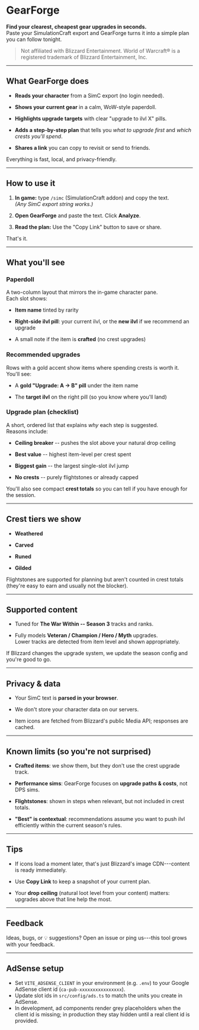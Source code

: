 GearForge
=========

**Find your clearest, cheapest gear upgrades in seconds.**\
Paste your SimulationCraft export and GearForge turns it into a simple plan you can follow tonight.

> Not affiliated with Blizzard Entertainment. World of Warcraft® is a registered trademark of Blizzard Entertainment, Inc.

* * * * *

What GearForge does
-------------------

-   **Reads your character** from a SimC export (no login needed).

-   **Shows your current gear** in a calm, WoW-style paperdoll.

-   **Highlights upgrade targets** with clear "upgrade to ilvl X" pills.

-   **Adds a step-by-step plan** that tells you *what to upgrade first* and *which crests you'll spend*.

-   **Shares a link** you can copy to revisit or send to friends.

Everything is fast, local, and privacy-friendly.

* * * * *

How to use it
-------------

1.  **In game:** type `/simc` (SimulationCraft addon) and copy the text.\
    *(Any SimC export string works.)*

2.  **Open GearForge** and paste the text. Click **Analyze**.

3.  **Read the plan:** Use the "Copy Link" button to save or share.

That's it.

* * * * *

What you'll see
---------------

### Paperdoll

A two-column layout that mirrors the in-game character pane.\
Each slot shows:

-   **Item name** tinted by rarity

-   **Right-side ilvl pill**: your current ilvl, or the **new ilvl** if we recommend an upgrade

-   A small note if the item is **crafted** (no crest upgrades)

### Recommended upgrades

Rows with a gold accent show items where spending crests is worth it.\
You'll see:

-   A **gold "Upgrade: A → B" pill** under the item name

-   The **target ilvl** on the right pill (so you know where you'll land)

### Upgrade plan (checklist)

A short, ordered list that explains *why* each step is suggested.\
Reasons include:

-   **Ceiling breaker** -- pushes the slot above your natural drop ceiling

-   **Best value** -- highest item-level per crest spent

-   **Biggest gain** -- the largest single-slot ilvl jump

-   **No crests** -- purely flightstones or already capped

You'll also see compact **crest totals** so you can tell if you have enough for the session.

* * * * *

Crest tiers we show
-------------------

-   **Weathered**

-   **Carved**

-   **Runed**

-   **Gilded**

Flightstones are supported for planning but aren't counted in crest totals (they're easy to earn and usually not the blocker).

* * * * *

Supported content
-----------------

-   Tuned for **The War Within -- Season 3** tracks and ranks.

-   Fully models **Veteran / Champion / Hero / Myth** upgrades.\
    Lower tracks are detected from item level and shown appropriately.

If Blizzard changes the upgrade system, we update the season config and you're good to go.

* * * * *

Privacy & data
--------------

-   Your SimC text is **parsed in your browser**.

-   We don't store your character data on our servers.

-   Item icons are fetched from Blizzard's public Media API; responses are cached.

* * * * *

Known limits (so you're not surprised)
--------------------------------------

-   **Crafted items**: we show them, but they don't use the crest upgrade track.

-   **Performance sims**: GearForge focuses on **upgrade paths & costs**, not DPS sims.

-   **Flightstones**: shown in steps when relevant, but not included in crest totals.

-   **"Best" is contextual**: recommendations assume you want to push ilvl efficiently within the current season's rules.

* * * * *

Tips
----

-   If icons load a moment later, that's just Blizzard's image CDN---content is ready immediately.

-   Use **Copy Link** to keep a snapshot of your current plan.

-   Your **drop ceiling** (natural loot level from your content) matters: upgrades above that line help the most.

* * * * *

Feedback
--------

Ideas, bugs, or 💡 suggestions? Open an issue or ping us---this tool grows with your feedback.

* * * * *

AdSense setup
-------------

-   Set `VITE_ADSENSE_CLIENT` in your environment (e.g. `.env`) to your Google AdSense client id (`ca-pub-xxxxxxxxxxxxxxxx`).
-   Update slot ids in `src/config/ads.ts` to match the units you create in AdSense.
-   In development, ad components render grey placeholders when the client id is missing; in production they stay hidden until a real client id is provided.
